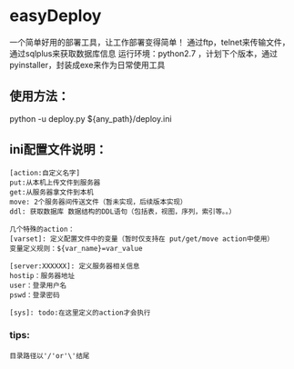 # easyDeploy
一个简单好用的部署工具，让工作部署变得简单！
通过ftp，telnet来传输文件，通过sqlplus来获取数据库信息
运行环境：python2.7  ，计划下个版本，通过pyinstaller，封装成exe来作为日常使用工具

## 使用方法：
python -u deploy.py ${any_path}/deploy.ini

## ini配置文件说明：
	[action:自定义名字]
	put:从本机上传文件到服务器
	get:从服务器拿文件到本机
	move: 2个服务器间传送文件（暂未实现，后续版本实现）
	ddl: 获取数据库 数据结构的DDL语句（包括表，视图，序列，索引等。。）

	几个特殊的action：
	[varset]: 定义配置文件中的变量（暂时仅支持在 put/get/move action中使用）
    变量定义规则：${var_name}=var_value
    
    [server:XXXXXX]: 定义服务器相关信息
    hostip：服务器地址
    user：登录用户名
    pswd：登录密码
    
	[sys]: todo:在这里定义的action才会执行

### tips:
    目录路径以'/'or'\'结尾
